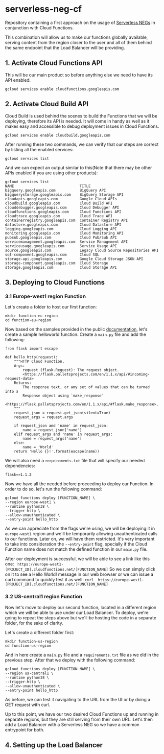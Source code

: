 # serverless-neg-cf

Repository containing a first approach on the usage of [Serverless NEGs](https://cloud.google.com/load-balancing/docs/negs/serverless-neg-concepts) in conjunction with Cloud Functions.

This combination will allow us to make our functions globally available, serving content from the region closer to the user and all of them behind the same endpoint that the Load Balancer will be providing.


## 1. Activate Cloud Functions API

This will be our main product so before anything else we need to have its API enabled.

`gcloud services enable cloudfunctions.googleapis.com`

## 2. Activate Cloud Build API

Cloud Build is used behind the scenes to build the Functions that we will be deploying, therefore its API is needed. It will come in handy as well as it makes easy and accessible to debug deployment issues in Cloud Functions.

`gcloud services enable cloudbuild.googleapis.com`

After running these two commands, we can verify that our steps are correct by listing all the enabled services:

`gcloud services list`

And we can expect an output similar to this(Note that there may be other APIs enabled if you are using other products):
```
gcloud services list
NAME                              TITLE
bigquery.googleapis.com           BigQuery API
bigquerystorage.googleapis.com    BigQuery Storage API
cloudapis.googleapis.com          Google Cloud APIs
cloudbuild.googleapis.com         Cloud Build API
clouddebugger.googleapis.com      Cloud Debugger API
cloudfunctions.googleapis.com     Cloud Functions API
cloudtrace.googleapis.com         Cloud Trace API
containerregistry.googleapis.com  Container Registry API
datastore.googleapis.com          Cloud Datastore API
logging.googleapis.com            Cloud Logging API
monitoring.googleapis.com         Cloud Monitoring API
pubsub.googleapis.com             Cloud Pub/Sub API
servicemanagement.googleapis.com  Service Management API
serviceusage.googleapis.com       Service Usage API
source.googleapis.com             Legacy Cloud Source Repositories API
sql-component.googleapis.com      Cloud SQL
storage-api.googleapis.com        Google Cloud Storage JSON API
storage-component.googleapis.com  Cloud Storage
storage.googleapis.com            Cloud Storage API
```
## 3. Deploying to Cloud Functions

### 3.1 Europe-west1 region Function

Let's create a folder to host our first function:

```
mkdir function-eu-region
cd function-eu-region
```

Now based on the samples provided in the public [documentation](https://cloud.google.com/functions/docs/first-python#creating_a_function), let's create a sample helloworld function. Create a `main.py` file and add the following:

```
from flask import escape

def hello_http(request):
    """HTTP Cloud Function.
    Args:
        request (flask.Request): The request object.
        <https://flask.palletsprojects.com/en/1.1.x/api/#incoming-request-data>
    Returns:
        The response text, or any set of values that can be turned into a
        Response object using `make_response`
        <https://flask.palletsprojects.com/en/1.1.x/api/#flask.make_response>.
    """
    request_json = request.get_json(silent=True)
    request_args = request.args

    if request_json and 'name' in request_json:
        name = request_json['name']
    elif request_args and 'name' in request_args:
        name = request_args['name']
    else:
        name = 'World'
    return 'Hello {}!'.format(escape(name))
```
We will also need a `requirements.txt` file that will specify our needed dependencies:
```
flask==1.1.2
```

Now we have all the needed before proceeding to deploy our Function. In order to do so, let's run the following command:

```
gcloud functions deploy [FUNCTION_NAME] \
--region europe-west1 \
--runtime python38 \
--trigger-http \
--allow-unauthenticated \
--entry-point hello_http
```
As we can appreciate from the flags we're using, we will be deploying it in `europe-west1` region and we'll be temporarily allowing unauthenticated calls to our functions. Later on, we will have them restricted.
It's very important to take into consideration the `--entry-point` flag, specially if the Cloud Function name does not match the defined function in our `main.py` file.

After our deployment is successful, we will be able to see a link like this one:
` https://europe-west1-[PROJECT_ID].cloudfunctions.net/[FUNCTION_NAME]`
So we can simply click on it to see a Hello World! message in our web browser or we can issue a curl command to quickly test it as well:
`curl  https://europe-west1-[PROJECT_ID].cloudfunctions.net/[FUNCTION_NAME]`

### 3.2 US-central1 region Function

Now let's move to deploy our second function, located in a different region which we will be able to use under our Load Balancer. To deploy, we're going to repeat the steps above but we'll be hosting the code in a separate folder, for the sake of clarity.

Let's create a different folder first:
```
mkdir function-us-region
cd function-us-region
```
And in here create a `main.py` file and a `requirements.txt` file as we did in the previous step. After that we deploy with the following command:

```
gcloud functions deploy [FUNCTION_NAME] \
--region us-central1 \
--runtime python38 \
--trigger-http \
--allow-unauthenticated \
--entry-point hello_http
```

As before, we can test it navigating to the URL from the UI or by doing a GET request with curl.

Up to this point, we have our two desired Cloud Functions up and running in separate regions, but they are still serving from their own URL. Let's then add a Load Balancer with a Serverless NEG so we have a common entrypoint for both.

## 4. Setting up the Load Balancer
